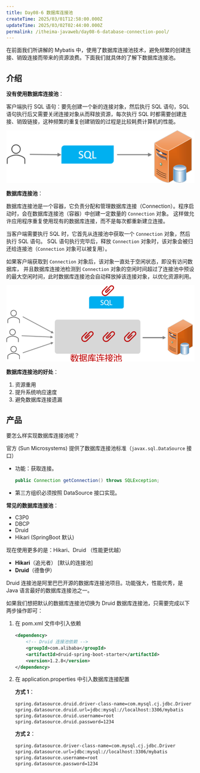 ```yaml
---
title: Day08-6 数据库连接池
createTime: 2025/03/01T12:58:00.000Z
updateTime: 2025/03/02T02:44:00.000Z
permalink: /itheima-javaweb/day08-6-database-connection-pool/
---
```


在前面我们所讲解的 Mybatis 中，使用了数据库连接池技术，避免频繁的创建连接、销毁连接而带来的资源浪费。下面我们就具体的了解下数据库连接池。


## ****介绍****


**没有使用数据库连接池**：


客户端执行 SQL 语句：要先创建一个新的连接对象，然后执行 SQL 语句，SQL 语句执行后又需要关闭连接对象从而释放资源，每次执行 SQL 时都需要创建连接、销毁链接，这种频繁的重复创建销毁的过程是比较耗费计算机的性能。


![image.png](assets/4c70857cbc019101549390ee4880dbc9.png)


**数据库连接池**：


数据库连接池是一个容器，它负责分配和管理数据库连接（Connection）。程序启动时，会在数据库连接池（容器）中创建一定数量的 `Connection` 对象。 这样做允许应用程序重复使用现有的数据库连接，而不是每次都重新建立连接。


当客户端需要执行 SQL 时，它首先从连接池中获取一个 `Connection` 对象，然后执行 SQL 语句。 SQL 语句执行完毕后，释放 `Connection` 对象时，该对象会被归还给连接池（`Connection` 对象可以被复用）。


如果客户端获取到 `Connection` 对象后，该对象一直处于空闲状态，即没有访问数据库， 并且数据库连接池检测到 `Connection` 对象的空闲时间超过了连接池中预设的最大空闲时间，此时数据库连接池会自动释放掉该连接对象，以优化资源利用。


![image.png](assets/0fb750f751f5c09affc10c1f81aefac9.png)


**数据库连接池的好处**：

1. 资源重用
2. 提升系统响应速度
3. 避免数据库连接遗漏

## ****产品****


要怎么样实现数据库连接池呢？


官方 (Sun Microsystems) 提供了数据库连接池标准（`javax.sql.DataSource` 接口）

- 功能：获取连接。

	```java
	public Connection getConnection() throws SQLException;
	```

- 第三方组织必须按照 DataSource 接口实现。

**常见的数据库连接池**：

- C3P0
- DBCP
- Druid
- Hikari (SpringBoot 默认)

现在使用更多的是：Hikari、Druid （性能更优越）

- **Hikari**（追光者） [默认的连接池]
- **Druid**（德鲁伊）

Druid 连接池是阿里巴巴开源的数据库连接池项目。功能强大，性能优秀，是 Java 语言最好的数据库连接池之一。


如果我们想把默认的数据库连接池切换为 Druid 数据库连接池，只需要完成以下两步操作即可：

1. 在 pom.xml 文件中引入依赖

	```xml
	<dependency>
	    <!-- Druid 连接池依赖 -->
	    <groupId>com.alibaba</groupId>
	    <artifactId>druid-spring-boot-starter</artifactId>
	    <version>1.2.8</version>
	</dependency>
	```

2. 在 application.properties 中引入数据库连接配置

	**方式 1**：


	```plain text
	spring.datasource.druid.driver-class-name=com.mysql.cj.jdbc.Driver
	spring.datasource.druid.url=jdbc:mysql://localhost:3306/mybatis
	spring.datasource.druid.username=root
	spring.datasource.druid.password=1234
	```


	**方式 2**：


	```plain text
	spring.datasource.driver-class-name=com.mysql.cj.jdbc.Driver
	spring.datasource.url=jdbc:mysql://localhost:3306/mybatis
	spring.datasource.username=root
	spring.datasource.password=1234
	```


